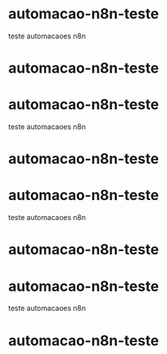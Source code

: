 # automacao-n8n-teste
teste automacaoes n8n
# automacao-n8n-teste
# automacao-n8n-teste
teste automacaoes n8n
# automacao-n8n-teste
# automacao-n8n-teste
teste automacaoes n8n
# automacao-n8n-teste
# automacao-n8n-teste
teste automacaoes n8n
# automacao-n8n-teste

